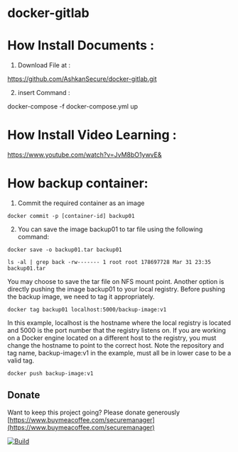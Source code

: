 # docker-gitlab

# How Install Documents :

1. Download File at :

https://github.com/AshkanSecure/docker-gitlab.git

2. insert Command :

docker-compose -f docker-compose.yml up


# How Install Video Learning :

https://www.youtube.com/watch?v=JvM8bO1ywvE&


# **How backup container:**

1. Commit the required container as an image

`docker commit -p [container-id] backup01`


2. You can save the image backup01 to tar file using the following command:


`docker save -o backup01.tar backup01`

`ls -al | grep back
-rw------- 1 root root 178697728 Mar 31 23:35 backup01.tar`

You may choose to save the tar file on NFS mount point. Another option is directly pushing the image backup01 to your local registry. Before pushing the backup image, we need to tag it appropriately.


`docker tag backup01 localhost:5000/backup-image:v1`

In this example, localhost is the hostname where the local registry is located and 5000 is the port number that the registry listens on. If you are working on a Docker engine located on a different host to the registry, you must change the hostname to point to the correct host. Note the repository and tag name, backup-image:v1 in the example, must all be in lower case to be a valid tag.

`docker push backup-image:v1`



## Donate

Want to keep this project going? Please donate generously [https://www.buymeacoffee.com/securemanager](https://www.buymeacoffee.com/securemanager)

[![Build](https://www.buymeacoffee.com/assets/img/custom_images/yellow_img.png)](https://www.buymeacoffee.com/securemanager)

